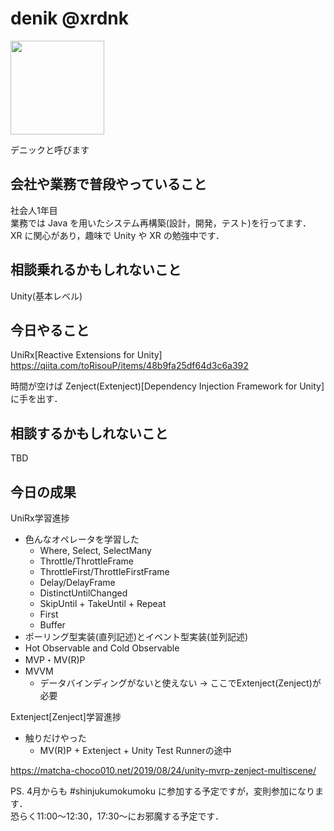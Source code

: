 # denik @xrdnk

<img src="https://i.imgur.com/bHdEeHe.jpg" width="150">

デニックと呼びます

## 会社や業務で普段やっていること

社会人1年目</br>
業務では Java を用いたシステム再構築(設計，開発，テスト)を行ってます．</br>
XR に関心があり，趣味で Unity や XR の勉強中です．</br>

## 相談乗れるかもしれないこと

Unity(基本レベル)

## 今日やること

UniRx[Reactive Extensions for Unity]</br>
https://qiita.com/toRisouP/items/48b9fa25df64d3c6a392</br>

時間が空けば Zenject(Extenject)[Dependency Injection Framework for Unity]に手を出す．

## 相談するかもしれないこと

TBD</br>

## 今日の成果

UniRx学習進捗</br>

* 色んなオペレータを学習した
  * Where, Select, SelectMany
  * Throttle/ThrottleFrame
  * ThrottleFirst/ThrottleFirstFrame
  * Delay/DelayFrame
  * DistinctUntilChanged
  * SkipUntil + TakeUntil + Repeat
  * First
  * Buffer
* ポーリング型実装(直列記述)とイベント型実装(並列記述)
* Hot Observable and Cold Observable
* MVP・MV(R)P
* MVVM 
  * データバインディングがないと使えない -> ここでExtenject(Zenject)が必要

Extenject[Zenject]学習進捗</br>

* 触りだけやった
  * MV(R)P + Extenject + Unity Test Runnerの途中

https://matcha-choco010.net/2019/08/24/unity-mvrp-zenject-multiscene/

PS. 
4月からも #shinjukumokumoku に参加する予定ですが，変則参加になります．</br>
恐らく11:00～12:30，17:30～にお邪魔する予定です．</br>
